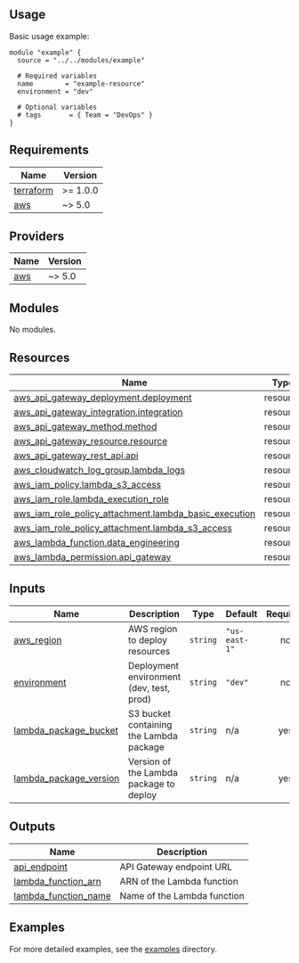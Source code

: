 <!-- BEGIN_TF_DOCS -->

## Usage

Basic usage example:

```hcl
module "example" {
  source = "../../modules/example"

  # Required variables
  name        = "example-resource"
  environment = "dev"

  # Optional variables
  # tags       = { Team = "DevOps" }
}
```

## Requirements

| Name                                                                     | Version  |
| ------------------------------------------------------------------------ | -------- |
| <a name="requirement_terraform"></a> [terraform](#requirement_terraform) | >= 1.0.0 |
| <a name="requirement_aws"></a> [aws](#requirement_aws)                   | ~> 5.0   |

## Providers

| Name                                             | Version |
| ------------------------------------------------ | ------- |
| <a name="provider_aws"></a> [aws](#provider_aws) | ~> 5.0  |

## Modules

No modules.

## Resources

| Name                                                                                                                                                            | Type     |
| --------------------------------------------------------------------------------------------------------------------------------------------------------------- | -------- |
| [aws_api_gateway_deployment.deployment](https://registry.terraform.io/providers/hashicorp/aws/latest/docs/resources/api_gateway_deployment)                     | resource |
| [aws_api_gateway_integration.integration](https://registry.terraform.io/providers/hashicorp/aws/latest/docs/resources/api_gateway_integration)                  | resource |
| [aws_api_gateway_method.method](https://registry.terraform.io/providers/hashicorp/aws/latest/docs/resources/api_gateway_method)                                 | resource |
| [aws_api_gateway_resource.resource](https://registry.terraform.io/providers/hashicorp/aws/latest/docs/resources/api_gateway_resource)                           | resource |
| [aws_api_gateway_rest_api.api](https://registry.terraform.io/providers/hashicorp/aws/latest/docs/resources/api_gateway_rest_api)                                | resource |
| [aws_cloudwatch_log_group.lambda_logs](https://registry.terraform.io/providers/hashicorp/aws/latest/docs/resources/cloudwatch_log_group)                        | resource |
| [aws_iam_policy.lambda_s3_access](https://registry.terraform.io/providers/hashicorp/aws/latest/docs/resources/iam_policy)                                       | resource |
| [aws_iam_role.lambda_execution_role](https://registry.terraform.io/providers/hashicorp/aws/latest/docs/resources/iam_role)                                      | resource |
| [aws_iam_role_policy_attachment.lambda_basic_execution](https://registry.terraform.io/providers/hashicorp/aws/latest/docs/resources/iam_role_policy_attachment) | resource |
| [aws_iam_role_policy_attachment.lambda_s3_access](https://registry.terraform.io/providers/hashicorp/aws/latest/docs/resources/iam_role_policy_attachment)       | resource |
| [aws_lambda_function.data_engineering](https://registry.terraform.io/providers/hashicorp/aws/latest/docs/resources/lambda_function)                             | resource |
| [aws_lambda_permission.api_gateway](https://registry.terraform.io/providers/hashicorp/aws/latest/docs/resources/lambda_permission)                              | resource |

## Inputs

| Name                                                                                                | Description                              | Type     | Default       | Required |
| --------------------------------------------------------------------------------------------------- | ---------------------------------------- | -------- | ------------- | :------: |
| <a name="input_aws_region"></a> [aws_region](#input_aws_region)                                     | AWS region to deploy resources           | `string` | `"us-east-1"` |    no    |
| <a name="input_environment"></a> [environment](#input_environment)                                  | Deployment environment (dev, test, prod) | `string` | `"dev"`       |    no    |
| <a name="input_lambda_package_bucket"></a> [lambda_package_bucket](#input_lambda_package_bucket)    | S3 bucket containing the Lambda package  | `string` | n/a           |   yes    |
| <a name="input_lambda_package_version"></a> [lambda_package_version](#input_lambda_package_version) | Version of the Lambda package to deploy  | `string` | n/a           |   yes    |

## Outputs

| Name                                                                                            | Description                 |
| ----------------------------------------------------------------------------------------------- | --------------------------- |
| <a name="output_api_endpoint"></a> [api_endpoint](#output_api_endpoint)                         | API Gateway endpoint URL    |
| <a name="output_lambda_function_arn"></a> [lambda_function_arn](#output_lambda_function_arn)    | ARN of the Lambda function  |
| <a name="output_lambda_function_name"></a> [lambda_function_name](#output_lambda_function_name) | Name of the Lambda function |

## Examples

For more detailed examples, see the [examples](../../examples) directory.

<!-- END_TF_DOCS -->
